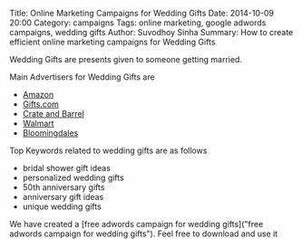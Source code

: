 Title: Online Marketing Campaigns for Wedding Gifts
Date: 2014-10-09 20:00
Category: campaigns
Tags: online marketing, google adwords campaigns, wedding gifts
Author: Suvodhoy Sinha
Summary: How to create efficient online marketing campaigns for Wedding Gifts

Wedding Gifts are presents given to someone getting married.

Main Advertisers for Wedding Gifts are 

- [Amazon](http://www.amazon.com/ "Amazon Wedding Gifts")
- [Gifts.com](http://www.gifts.com/ "Gifts.com Wedding Gifts")
- [Crate and Barrel](www.crateandbarrel.com "Crate and Barrel Wedding Gifts")
- [Walmart](http://www.wallmart.com/ "Walmart Wedding Gifts")
- [Bloomingdales](http://bloomingdales.com/ "Bloomingdales Wedding Gifts")

Top Keywords related to wedding gifts are as follows

- bridal shower gift ideas
- personalized wedding gifts
- 50th anniversary gifts
- anniversary gift ideas
- unique wedding gifts

We have created a [free adwords campaign for wedding gifts]("free adwords campaign for wedding gifts"). Feel free to download and use it

